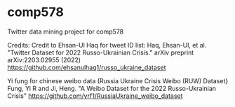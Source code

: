 # comp578
Twitter data mining project for comp578


Credits:
Credit to  Ehsan-Ul Haq for tweet ID list:
Haq, Ehsan-Ul, et al. "Twitter Dataset for 2022 Russo-Ukrainian Crisis." arXiv preprint arXiv:2203.02955 (2022) https://github.com/ehsanulhaq1/russo_ukraine_dataset

Yi fung for chinese weibo data (Russia Ukraine Crisis Weibo (RUW) Dataset}
Fung, Yi R and Ji, Heng. "A Weibo Dataset for the 2022 Russo-Ukrainian Crisis" https://github.com/yrf1/RussiaUkraine_weibo_dataset
